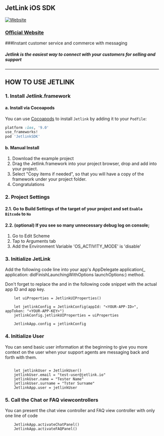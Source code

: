 ## JetLink iOS SDK
[![Website](https://app.jetlink.io/Assets/custom/img/jetlink_logo.png)](https://jetlink.io)
### [Official Website](https://jetlink.io/)

###Instant customer service and commerce with messaging

##### Jetlink is the easiest way to connect with your customers for selling and support

----------------------------------------------------------------------------------------


## HOW TO USE JETLINK

### 1. Install Jetlink.framework

#### a. Install via Cocoapods

You can use [Cocoapods](http://cocoapods.org/) to install `Jetlink` by adding it to your `Podfile`:

```ruby
platform :ios, '9.0'
use_frameworks!
pod 'JetlinkSDK'
```

#### b. Manual Install

1. Download the example project
2. Drag the Jetlink.framework into your project browser, drop and add into your project.
3. Select "Copy items if needed", so that you will have a copy of the framework under your project folder.
4. Congratulations


### 2. Project Settings

#### 2.1. Go to Build Settings of the target of your project and set `Enable Bitcode` to `No`

#### 2.2. (optional) If you see so many unnecessary debug log on console;
1) Go to Edit Scheme
2) Tap to Arguments tab
3) Add the Environment Variable 'OS_ACTIVITY_MODE' is 'disable'


### 3. Initialize JetLink

Add the following code line into your app's AppDelegate application(_ application: didFinishLaunchingWithOptions launchOptions:) method. 

Don't forget to replace the <YOUR-APP-ID> and <YOUR-APP-KEY> in the following code snippet with the actual app ID and app key.   

```
	let uiProperties = JetlinkUIProperties()
		
	let jetlinkConfig = JetlinkConfig(appId: "<YOUR-APP-ID>", appToken: "<YOUR-APP-KEY>")
	jetlinkConfig.jetlinkUIProperties = uiProperties

	JetlinkApp.config = jetlinkConfig

```


### 4. Initialize User

You can send basic user information at the beginning to give you more context on the user when your support agents are messaging back and forth with them.   

```

	let jetlinkUser = JetlinkUser()
	jetlinkUser.email = "test-user@jetlink.io"
	jetlinkUser.name = "Tester Name"
	jetlinkUser.surname = "Tster Surname"	
	JetlinkApp.user = jetlinkUser

```


### 5. Call the Chat or FAQ viewcontrollers

You can present the chat view controller and FAQ view controller with only one line of code

```
	JetlinkApp.activateChatPanel()
	JetlinkApp.activateFAQPanel()
```

